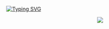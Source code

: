 [![Typing SVG](https://readme-typing-svg.herokuapp.com?font=Fira+Code&duration=2000&pause=500&color=17E1EB&multiline=true&width=435&height=180&lines=nc+-nlvp+443+;Ncat%3A+Listening+on+%3A%3A%3A443;Connection+from+%5BD1ie3z%5D+profile;%24+script+%2Fdev%2Fnull+-c+bash;D1ie3z%40Profile%3A~%24%20whoami)](https://git.io/typing-svg)


<p align="center">
<img src="https://imgur.com/v3J2dNc.gif"> 
